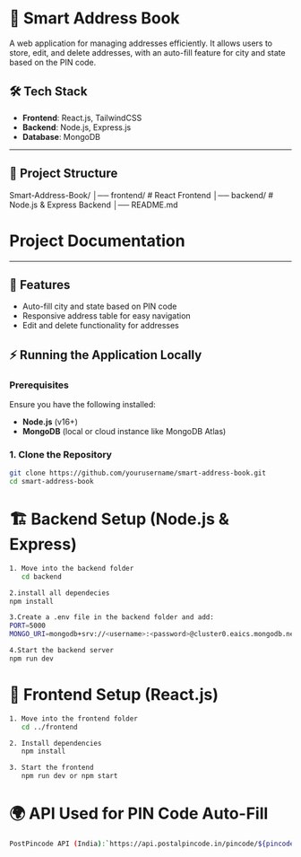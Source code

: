 # 📒 Smart Address Book

A web application for managing addresses efficiently. It allows users to store, edit, and delete addresses, with an auto-fill feature for city and state based on the PIN code.

## 🛠 Tech Stack

- **Frontend**: React.js, TailwindCSS
- **Backend**: Node.js, Express.js
- **Database**: MongoDB

---

## 📌 Project Structure

Smart-Address-Book/ │── frontend/ # React Frontend │── backend/ # Node.js & Express Backend │── README.md

# Project Documentation

---

## 🚀 Features

- Auto-fill city and state based on PIN code
- Responsive address table for easy navigation
- Edit and delete functionality for addresses

## ⚡ Running the Application Locally

### **Prerequisites**

Ensure you have the following installed:

- **Node.js** (v16+)
- **MongoDB** (local or cloud instance like MongoDB Atlas)

### **1. Clone the Repository**

```sh
git clone https://github.com/yourusername/smart-address-book.git
cd smart-address-book
```

# 🏗 Backend Setup (Node.js & Express)

```sh
1. Move into the backend folder
   cd backend

2.install all dependecies
npm install

3.Create a .env file in the backend folder and add:
PORT=5000
MONGO_URI=mongodb+srv://<username>:<password>@cluster0.eaics.mongodb.net/addresses

4.Start the backend server
npm run dev

```

# 🎨 Frontend Setup (React.js)

```sh
1. Move into the frontend folder
   cd ../frontend

2. Install dependencies
   npm install

3. Start the frontend
   npm run dev or npm start
```

# 🌍 API Used for PIN Code Auto-Fill

```sh
PostPincode API (India):`https://api.postalpincode.in/pincode/${pincode}`




```

